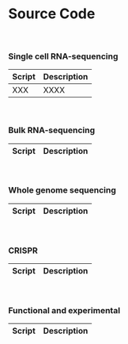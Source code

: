 # Source Code
&nbsp;
&nbsp;

### Single cell RNA-sequencing
| Script | Description | 
|-----|-----|
|XXX | XXXX |

&nbsp;
### Bulk RNA-sequencing
| Script | Description | 
|-----|-----|

&nbsp;
### Whole genome sequencing
| Script | Description | 
|-----|-----|

&nbsp;
### CRISPR
| Script | Description | 
|-----|-----|

&nbsp;
### Functional and experimental
| Script | Description | 
|-----|-----|

